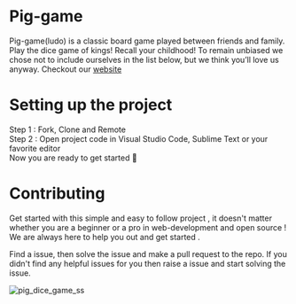 # Pig-game
Pig-game(ludo) is a classic board game played between friends and family. Play the dice game of kings! Recall your childhood!
 To remain unbiased we chose not to include ourselves in the list below, but we think you’ll love us anyway.
Checkout our [website](https://gouri-panda.github.io/Pig-game/)

# Setting up the project
Step 1 : Fork, Clone and Remote </br>
Step 2 : Open project code in Visual Studio Code, Sublime Text or your favorite editor</br>
Now you are ready to get started 🎉 



# Contributing
Get started with this simple and easy to follow project , it doesn't matter whether you are a beginner or a pro in web-development and open source !
We are always here to help you out and get started . </br>

Find a issue, then solve the issue and make a pull request to the repo. If you didn't find any helpful issues for you then raise a issue and start solving the issue.

![pig_dice_game_ss](https://user-images.githubusercontent.com/61481150/95025713-a0c6f880-0640-11eb-8e3a-501144f51fc8.png)

